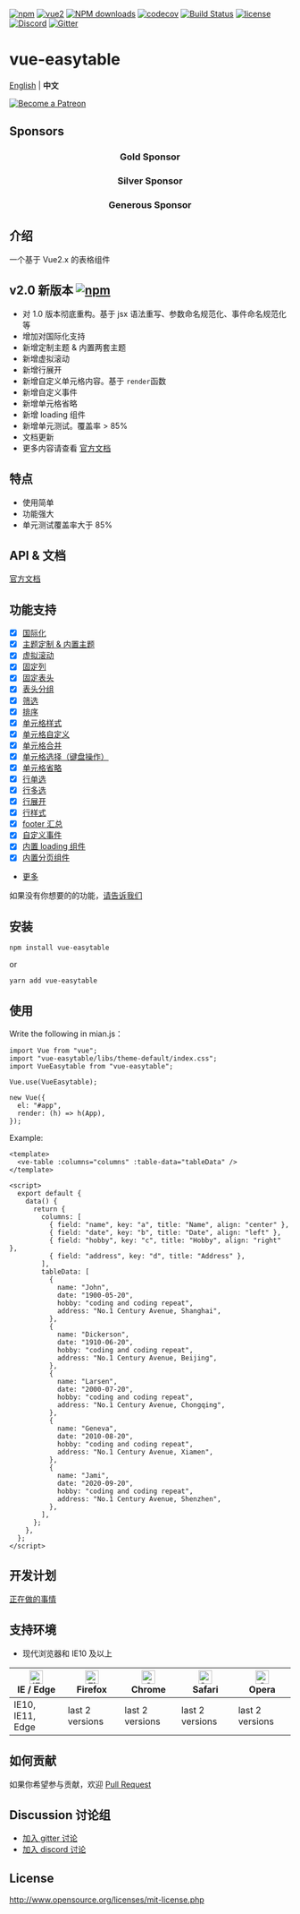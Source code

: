 [![npm](https://img.shields.io/npm/v/vue-easytable.svg)](https://www.npmjs.com/package/vue-easytable)
[![vue2](https://img.shields.io/badge/vue-2.6+-brightgreen.svg)](https://vuejs.org/)
[![NPM downloads](https://img.shields.io/npm/dm/vue-easytable.svg?style=flat)](https://npmjs.org/package/vue-easytable)
[![codecov](https://codecov.io/gh/Happy-Coding-Clans/vue-easytable/branch/master/graph/badge.svg?token=UJy3LHInUn)](https://codecov.io/gh/Happy-Coding-Clans/vue-easytable)
[![Build Status](https://travis-ci.com/Happy-Coding-Clans/vue-easytable.svg?branch=master)](https://travis-ci.com/Happy-Coding-Clans/vue-easytable)
[![license](https://img.shields.io/npm/l/vue-easytable.svg?maxAge=2592000)](http://www.opensource.org/licenses/mit-license.php)
[![Discord](https://img.shields.io/badge/chat-on%20discord-7289da.svg)](https://discord.gg/gBm3k6r)
[![Gitter](https://badges.gitter.im/vue-easytable/community.svg)](https://gitter.im/vue-easytable/community?utm_source=badge&utm_medium=badge&utm_campaign=pr-badge)

# vue-easytable

[English](./README.md) | **中文**

<p>
  <a href="https://www.patreon.com/huangshuwei" target="_blank">
    <img src="https://c5.patreon.com/external/logo/become_a_patron_button.png" alt="Become a Patreon">
  </a>
</p>

## Sponsors

<h3 align="center">Gold Sponsor</h3>

<h3 align="center">Silver Sponsor</h3>

<h3 align="center">Generous Sponsor</h3>

## 介绍

一个基于 Vue2.x 的表格组件

## v2.0 新版本 [![npm](https://img.shields.io/npm/v/vue-easytable.svg)](https://www.npmjs.com/package/vue-easytable)

- 对 1.0 版本彻底重构。基于 jsx 语法重写、参数命名规范化、事件命名规范化等
- 增加对国际化支持
- 新增定制主题 & 内置两套主题
- 新增虚拟滚动
- 新增行展开
- 新增自定义单元格内容。基于 `render`函数
- 新增自定义事件
- 新增单元格省略
- 新增 loading 组件
- 新增单元测试。覆盖率 > 85%
- 文档更新
- 更多内容请查看 [官方文档](http://happy-coding-clans.github.io/vue-easytable/#/zh/doc/intro)

## 特点

- 使用简单
- 功能强大
- 单元测试覆盖率大于 85%

## API & 文档

[官方文档](http://happy-coding-clans.github.io/vue-easytable/)

## 功能支持

- [x] [国际化](http://happy-coding-clans.github.io/vue-easytable/#/zh/doc/locale)
- [x] [主题定制 & 内置主题](http://happy-coding-clans.github.io/vue-easytable/#/zh/doc/theme)
- [x] [虚拟滚动](http://happy-coding-clans.github.io/vue-easytable/#/zh/doc/table/virtual-scroll)
- [x] [固定列](http://happy-coding-clans.github.io/vue-easytable/#/zh/doc/table/column-fixed)
- [x] [固定表头](http://happy-coding-clans.github.io/vue-easytable/#/zh/doc/table/header-fixed)
- [x] [表头分组](http://happy-coding-clans.github.io/vue-easytable/#/zh/doc/table/header-grouping)
- [x] [筛选](http://happy-coding-clans.github.io/vue-easytable/#/zh/doc/table/header-filter)
- [x] [排序](http://happy-coding-clans.github.io/vue-easytable/#/zh/doc/table/header-sort)
- [x] [单元格样式](http://happy-coding-clans.github.io/vue-easytable/#/zh/doc/table/cell-style)
- [x] [单元格自定义](http://happy-coding-clans.github.io/vue-easytable/#/zh/doc/table/cell-custom)
- [x] [单元格合并](http://happy-coding-clans.github.io/vue-easytable/#/zh/doc/table/cell-span)
- [x] [单元格选择（键盘操作）](http://happy-coding-clans.github.io/vue-easytable/#/zh/doc/table/cell-selection)
- [x] [单元格省略](http://happy-coding-clans.github.io/vue-easytable/#/zh/doc/table/cell-ellipsis)
- [x] [行单选](http://happy-coding-clans.github.io/vue-easytable/#/zh/doc/table/row-radio)
- [x] [行多选](http://happy-coding-clans.github.io/vue-easytable/#/zh/doc/table/row-checkbox)
- [x] [行展开](http://happy-coding-clans.github.io/vue-easytable/#/zh/doc/table/row-expand)
- [x] [行样式](http://happy-coding-clans.github.io/vue-easytable/#/zh/doc/table/row-style)
- [x] [footer 汇总](http://happy-coding-clans.github.io/vue-easytable/#/zh/doc/table/footer-summary)
- [x] [自定义事件](http://happy-coding-clans.github.io/vue-easytable/#/zh/doc/table/event-custom)
- [x] [内置 loading 组件](http://happy-coding-clans.github.io/vue-easytable/#/zh/doc/base/loading)
- [x] [内置分页组件](http://happy-coding-clans.github.io/vue-easytable/#/zh/doc/base/pagination)
- [更多](http://happy-coding-clans.github.io/vue-easytable)

如果没有你想要的的功能，[请告诉我们](http://happy-coding-clans.github.io/issue-template-generater/#/zh)

## 安装

```
npm install vue-easytable
```

or

```
yarn add vue-easytable
```

## 使用

Write the following in mian.js：

```
import Vue from "vue";
import "vue-easytable/libs/theme-default/index.css";
import VueEasytable from "vue-easytable";

Vue.use(VueEasytable);

new Vue({
  el: "#app",
  render: (h) => h(App),
});
```

Example:

```
<template>
  <ve-table :columns="columns" :table-data="tableData" />
</template>

<script>
  export default {
    data() {
      return {
        columns: [
          { field: "name", key: "a", title: "Name", align: "center" },
          { field: "date", key: "b", title: "Date", align: "left" },
          { field: "hobby", key: "c", title: "Hobby", align: "right" },
          { field: "address", key: "d", title: "Address" },
        ],
        tableData: [
          {
            name: "John",
            date: "1900-05-20",
            hobby: "coding and coding repeat",
            address: "No.1 Century Avenue, Shanghai",
          },
          {
            name: "Dickerson",
            date: "1910-06-20",
            hobby: "coding and coding repeat",
            address: "No.1 Century Avenue, Beijing",
          },
          {
            name: "Larsen",
            date: "2000-07-20",
            hobby: "coding and coding repeat",
            address: "No.1 Century Avenue, Chongqing",
          },
          {
            name: "Geneva",
            date: "2010-08-20",
            hobby: "coding and coding repeat",
            address: "No.1 Century Avenue, Xiamen",
          },
          {
            name: "Jami",
            date: "2020-09-20",
            hobby: "coding and coding repeat",
            address: "No.1 Century Avenue, Shenzhen",
          },
        ],
      };
    },
  };
</script>
```

## 开发计划

[正在做的事情](https://github.com/Happy-Coding-Clans/vue-easytable/projects)

## 支持环境

- 现代浏览器和 IE10 及以上

| [<img src="https://raw.githubusercontent.com/alrra/browser-logos/master/src/edge/edge_48x48.png" alt="IE / Edge" width="24px" height="24px" />](http://godban.github.io/browsers-support-badges/)</br>IE / Edge | [<img src="https://raw.githubusercontent.com/alrra/browser-logos/master/src/firefox/firefox_48x48.png" alt="Firefox" width="24px" height="24px" />](http://godban.github.io/browsers-support-badges/)</br>Firefox | [<img src="https://raw.githubusercontent.com/alrra/browser-logos/master/src/chrome/chrome_48x48.png" alt="Chrome" width="24px" height="24px" />](http://godban.github.io/browsers-support-badges/)</br>Chrome | [<img src="https://raw.githubusercontent.com/alrra/browser-logos/master/src/safari/safari_48x48.png" alt="Safari" width="24px" height="24px" />](http://godban.github.io/browsers-support-badges/)</br>Safari | [<img src="https://raw.githubusercontent.com/alrra/browser-logos/master/src/opera/opera_48x48.png" alt="Opera" width="24px" height="24px" />](http://godban.github.io/browsers-support-badges/)</br>Opera |
| --------------------------------------------------------------------------------------------------------------------------------------------------------------------------------------------------------------- | ----------------------------------------------------------------------------------------------------------------------------------------------------------------------------------------------------------------- | ------------------------------------------------------------------------------------------------------------------------------------------------------------------------------------------------------------- | ------------------------------------------------------------------------------------------------------------------------------------------------------------------------------------------------------------- | --------------------------------------------------------------------------------------------------------------------------------------------------------------------------------------------------------- |
| IE10, IE11, Edge                                                                                                                                                                                                | last 2 versions                                                                                                                                                                                                   | last 2 versions                                                                                                                                                                                               | last 2 versions                                                                                                                                                                                               | last 2 versions                                                                                                                                                                                           |

## 如何贡献

如果你希望参与贡献，欢迎 [Pull Request](https://github.com/huangshuwei/vue-easytable/pulls)

## Discussion 讨论组


- [加入 gitter 讨论](https://gitter.im/vue-easytable/community)
- [加入 discord 讨论](https://discord.gg/gBm3k6r)

## License

http://www.opensource.org/licenses/mit-license.php
